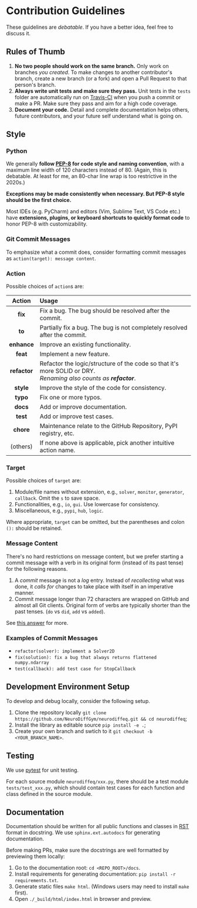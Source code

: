 # Contribution Guidelines

These guidelines are *debatable*. If you have a better idea, feel free to discuss it.

## Rules of Thumb

1. **No two people should work on the same branch.** Only work on branches *you created*. To make changes to another contributor's branch, create a new branch (or a fork) and open a Pull Request to that person's branch.
2. **Always write unit tests and make sure they pass.** Unit tests in the `tests` folder are automatically run on [Travis-CI](https://travis-ci.org) when you push a commit or make a PR. Make sure they pass and aim for a high code coverage.
3. **Document your code.** Detail and complete documentation helps others, future contributors, and your future self understand what is going on.

## Style

### Python

We generally **follow [PEP-8](https://www.python.org/dev/peps/pep-0008/) for code style and naming convention**, with a maximum line width of 120 characters instead of 80. (Again, this is debatable. At least for me, an 80-char line wrap is too restrictive in the 2020s.)

**Exceptions may be made consistently when necessary. But PEP-8 style should be the first choice.**

Most IDEs (e.g. PyCharm) and editors (Vim, Sublime Text, VS Code etc.) have **extensions, plugins, or keyboard shortcuts to quickly format code** to honor PEP-8 with customizability.

### Git Commit Messages

To emphasize what a commit does, consider formatting commit messages as `action(target): message content`. 

### Action

Possible choices of `action`s are:

|    Action    | Usage                                                        |
| :----------: | :----------------------------------------------------------- |
|   **fix**    | Fix a bug. The bug should be resolved after the commit.      |
|    **to**    | Partially fix a bug. The bug is not completely resolved after the commit. |
| **enhance**  | Improve an existing functionality.                           |
|   **feat**   | Implement a new feature.                                     |
| **refactor** | Refactor the logic/structure of the code so that it's more SOLID or DRY. <br />*Renaming also counts as **refactor***. |
|  **style**   | Improve the style of the code for consistency.               |
|   **typo**   | Fix one or more typos.                                       |
|   **docs**   | Add or improve documentation.                                |
|   **test**   | Add or improve test cases.                                   |
|  **chore**   | Maintenance relate to the GitHub Repository, PyPI registry, etc. |
|   (others)   | If none above is applicable, pick another intuitive action name. |

### Target

Possible choices of `target` are:

1. Module/file names without extension, e.g., `solver`, `monitor`, `generator`, `callback`. Omit the `s` to save space.
2. Functionalities, e.g., `io`, `gui`. Use lowercase for consistency.
3. Miscellaneous, e.g., `pypi`, `hub`, `logic`.

Where appropriate, `target` can be omitted, but the parentheses and colon `():` should be retained.

### Message Content

There's no hard restrictions on message content, but we prefer starting a commit message with a verb in its original form (instead of its past tense) for the following reasons.

1. A *commit* message is not a *log* entry. Instead of *recollecting* what was done, it *calls for* changes to take place with itself in an imperative manner.
2. Commit message longer than 72 characters are wrapped on GitHub and almost all Git clients. Original form of verbs are typically shorter than the past tenses. (`do` vs `did`, `add` vs `added`).

See [this answer](https://stackoverflow.com/a/3580764/6685437) for more.

### Examples of Commit Messages

- `refactor(solver): implement a Solver2D`
- `fix(solution): fix a bug that always returns flattened numpy.ndarray`
- `test(callback): add test case for StopCallback`

## Development Environment Setup

To develop and debug locally, consider the following setup.

1. Clone the repository locally `git clone https://github.com/NeuroDiffGym/neurodiffeq.git && cd neurodiffeq`;
2. Install the library as editable source `pip install -e .`;
3. Create your own branch and swtich to it `git checkout -b <YOUR_BRANCH_NAME>`.

## Testing

We use [pytest](https://pytest.org) for unit testing.

For each source module `neurodiffeq/xxx.py`, there should be a test module `tests/test_xxx.py`, which should contain test cases for each function and class defined in the source module.

## Documentation

Documentation should be written for all public functions and classes in [RST](https://learnxinyminutes.com/docs/rst/) format in docstring. We use `sphinx.ext.autodocs` for  generating documentation. 

Before making PRs, make sure the docstrings are well formatted by previewing them locally:

1. Go to the documentation root: `cd <REPO_ROOT>/docs`.
2. Install requirements for generating documentation: `pip install -r requirements.txt`.
3. Generate static files `make html`. (Windows users may need to install `make` first).
4. Open `./_build/html/index.html` in browser and preview.
